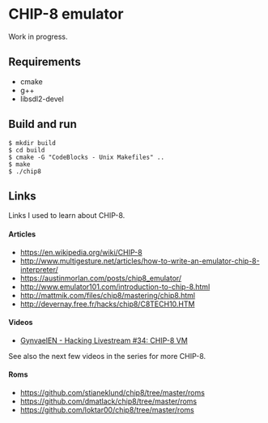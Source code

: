 # CHIP-8 emulator

Work in progress.


## Requirements

* cmake
* g++
* libsdl2-devel


## Build and run

```
$ mkdir build
$ cd build
$ cmake -G "CodeBlocks - Unix Makefiles" ..
$ make
$ ./chip8
```

## Links

Links I used to learn about CHIP-8.


#### Articles

* https://en.wikipedia.org/wiki/CHIP-8
* http://www.multigesture.net/articles/how-to-write-an-emulator-chip-8-interpreter/
* https://austinmorlan.com/posts/chip8_emulator/
* http://www.emulator101.com/introduction-to-chip-8.html
* http://mattmik.com/files/chip8/mastering/chip8.html
* http://devernay.free.fr/hacks/chip8/C8TECH10.HTM


#### Videos

* [GynvaelEN - Hacking Livestream #34: CHIP-8 VM](https://www.youtube.com/watch?v=BQRX3owv2JI)

See also the next few videos in the series for more CHIP-8.


#### Roms

* https://github.com/stianeklund/chip8/tree/master/roms
* https://github.com/dmatlack/chip8/tree/master/roms
* https://github.com/loktar00/chip8/tree/master/roms

